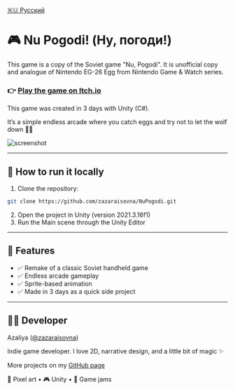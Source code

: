 [🇷🇺 Русский](README.ru.md)

# 🎮 Nu Pogodi! (Ну, погоди!)

This game is a copy of the Soviet game "Nu, Pogodi". It is unofficial copy and analogue of Nintendo EG-26 Egg from Nintendo Game & Watch series.
### 👉 [Play the game on Itch.io](https://zaza.itch.io/nu-pogodi)

This game was created in 3 days with Unity (C#).

It’s a simple endless arcade where you catch eggs and try not to let the wolf down 🥚🐺

![screenshot](https://user-images.githubusercontent.com/5063376/222421918-31c527f4-a4f0-4140-888d-dd28f56e7ca9.png)

---

## 🚀 How to run it locally

1.  Clone the repository:
   ```bash
   git clone https://github.com/zazaraisovna/NuPogodi.git
   ```
2. Open the project in Unity (version 2021.3.16f1)
3. Run the Main scene through the Unity Editor

---

## 🎯 Features

- ✅ Remake of a classic Soviet handheld game
- ✅ Endless arcade gameplay
- ✅ Sprite-based animation
- ✅ Made in 3 days as a quick side project

---

## 👩‍💻 Developer

Azaliya ([@zazaraisovna](https://github.com/zazaraisovna))

Indie game developer. I love 2D, narrative design, and a little bit of magic ✨

More projects on my [GitHub page](https://github.com/zazaraisovna)

🎨 Pixel art • 🎮 Unity • 🧪 Game jams

